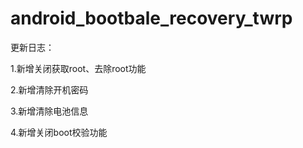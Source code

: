 # android_bootbale_recovery_twrp

更新日志：

1.新增关闭获取root、去除root功能

2.新增清除开机密码

3.新增清除电池信息

4.新增关闭boot校验功能
